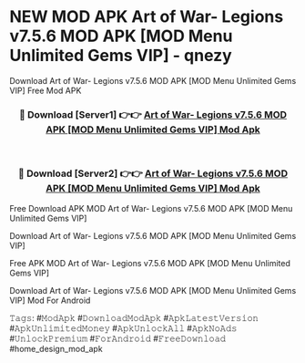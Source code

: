 # NEW MOD APK Art of War- Legions v7.5.6 MOD APK [MOD Menu Unlimited Gems VIP] - qnezy
Download Art of War- Legions v7.5.6 MOD APK [MOD Menu Unlimited Gems VIP] Free Mod APK

<div align="center">
<h3>🔴 Download [Server1] 👉👉 <a href="https://apk-comot.site?title=Art_of_War-_Legions_v7.5.6_MOD_APK_[MOD_Menu_Unlimited_Gems_VIP]">Art of War- Legions v7.5.6 MOD APK [MOD Menu Unlimited Gems VIP] Mod Apk</a></h3><br>

<h3>🔴 Download [Server2] 👉👉 <a href="https://apk-comot.site?title=Art_of_War-_Legions_v7.5.6_MOD_APK_[MOD_Menu_Unlimited_Gems_VIP]">Art of War- Legions v7.5.6 MOD APK [MOD Menu Unlimited Gems VIP] Mod Apk</a></h3>
</div>


Free Download APK MOD Art of War- Legions v7.5.6 MOD APK [MOD Menu Unlimited Gems VIP]

Download Art of War- Legions v7.5.6 MOD APK [MOD Menu Unlimited Gems VIP] 

Free APK MOD Art of War- Legions v7.5.6 MOD APK [MOD Menu Unlimited Gems VIP] 

Download Art of War- Legions v7.5.6 MOD APK [MOD Menu Unlimited Gems VIP] Mod For Android

𝚃𝚊𝚐𝚜: #𝙼𝚘𝚍𝙰𝚙𝚔 #𝙳𝚘𝚠𝚗𝚕𝚘𝚊𝚍𝙼𝚘𝚍𝙰𝚙𝚔 #𝙰𝚙𝚔𝙻𝚊𝚝𝚎𝚜𝚝𝚅𝚎𝚛𝚜𝚒𝚘𝚗 #𝙰𝚙𝚔𝚄𝚗𝚕𝚒𝚖𝚒𝚝𝚎𝚍𝙼𝚘𝚗𝚎𝚢 #𝙰𝚙𝚔𝚄𝚗𝚕𝚘𝚌𝚔𝙰𝚕𝚕 #𝙰𝚙𝚔𝙽𝚘𝙰𝚍𝚜 #𝚄𝚗𝚕𝚘𝚌𝚔𝙿𝚛𝚎𝚖𝚒𝚞𝚖 #𝙵𝚘𝚛𝙰𝚗𝚍𝚛𝚘𝚒𝚍 #𝙵𝚛𝚎𝚎𝙳𝚘𝚠𝚗𝚕𝚘𝚊𝚍 #home_design_mod_apk